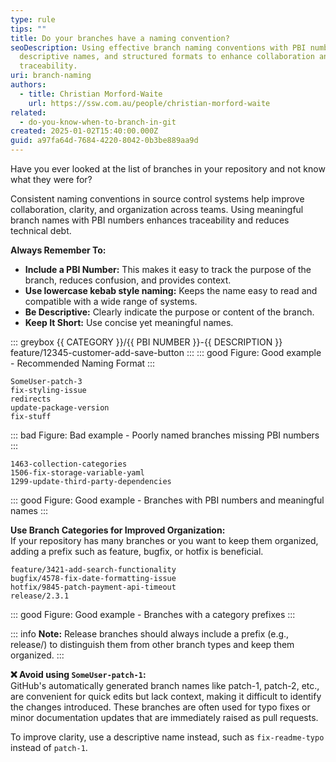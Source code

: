 ```yaml
---
type: rule
tips: ""
title: Do your branches have a naming convention?
seoDescription: Using effective branch naming conventions with PBI numbers,
  descriptive names, and structured formats to enhance collaboration and
  traceability.
uri: branch-naming
authors:
  - title: Christian Morford-Waite
    url: https://ssw.com.au/people/christian-morford-waite
related:
  - do-you-know-when-to-branch-in-git
created: 2025-01-02T15:40:00.000Z
guid: a97fa64d-7684-4220-8042-0b3be889aa9d
---
```

Have you ever looked at the list of branches in your repository and not know what they were for?

Consistent naming conventions in source control systems help improve collaboration, clarity, and organization across teams.
Using meaningful branch names with PBI numbers enhances traceability and reduces technical debt.

**Always Remember To:**
- **Include a PBI Number:** This makes it easy to track the purpose of the branch, reduces confusion, and provides context.
- **Use lowercase kebab style naming:** Keeps the name easy to read and compatible with a wide range of systems.
- **Be Descriptive:** Clearly indicate the purpose or content of the branch.
- **Keep It Short:** Use concise yet meaningful names.

::: greybox
{{ CATEGORY }}/{{ PBI NUMBER }}-{{ DESCRIPTION }}  
feature/12345-customer-add-save-button
:::
::: good
Figure: Good example - Recommended Naming Format
:::

<!--endintro-->

```
SomeUser-patch-3
fix-styling-issue
redirects
update-package-version
fix-stuff
```
::: bad
Figure: Bad example - Poorly named branches missing PBI numbers
:::

```
1463-collection-categories
1506-fix-storage-variable-yaml
1299-update-third-party-dependencies
```
::: good
Figure: Good example - Branches with PBI numbers and meaningful names
:::

**Use Branch Categories for Improved Organization:**  
If your repository has many branches or you want to keep them organized, adding a prefix such as feature, bugfix, or hotfix is beneficial.

```
feature/3421-add-search-functionality
bugfix/4578-fix-date-formatting-issue
hotfix/9845-patch-payment-api-timeout
release/2.3.1
```
::: good
Figure: Good example - Branches with a category prefixes
:::

::: info
**Note:** Release branches should always include a prefix (e.g., release/) to distinguish them from other branch types and keep them organized.
:::

**❌ Avoid using `SomeUser-patch-1`:**  
GitHub's automatically generated branch names like patch-1, patch-2, etc., are convenient for quick edits but lack context, making it difficult to identify the changes introduced. These branches are often used for typo fixes or minor documentation updates that are immediately raised as pull requests. 

To improve clarity, use a descriptive name instead, such as `fix-readme-typo` instead of `patch-1`.
